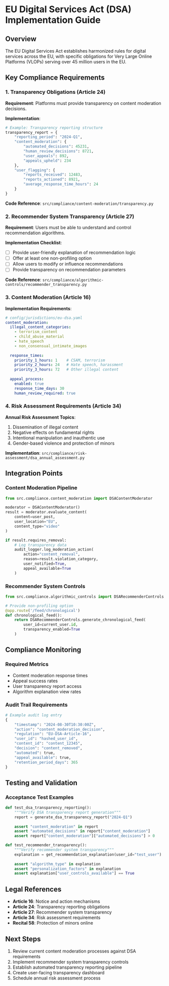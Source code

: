 # EU Digital Services Act (DSA) Implementation Guide

## Overview
The EU Digital Services Act establishes harmonized rules for digital services across the EU, with specific obligations for Very Large Online Platforms (VLOPs) serving over 45 million users in the EU.

## Key Compliance Requirements

### 1. Transparency Obligations (Article 24)

**Requirement**: Platforms must provide transparency on content moderation decisions.

**Implementation**:
```python
# Example: Transparency reporting structure
transparency_report = {
    "reporting_period": "2024-Q1",
    "content_moderation": {
        "automated_decisions": 45231,
        "human_review_decisions": 8721,
        "user_appeals": 892,
        "appeals_upheld": 234
    },
    "user_flagging": {
        "reports_received": 12483,
        "reports_actioned": 8921,
        "average_response_time_hours": 24
    }
}
```

**Code Reference**: `src/compliance/content-moderation/transparency.py`

### 2. Recommender System Transparency (Article 27)

**Requirement**: Users must be able to understand and control recommendation algorithms.

**Implementation Checklist**:
- [ ] Provide user-friendly explanation of recommendation logic
- [ ] Offer at least one non-profiling option
- [ ] Allow users to modify or influence recommendations
- [ ] Provide transparency on recommendation parameters

**Code Reference**: `src/compliance/algorithmic-controls/recommender_transparency.py`

### 3. Content Moderation (Article 16)

**Implementation Requirements**:
```yaml
# config/jurisdictions/eu-dsa.yaml
content_moderation:
  illegal_content_categories:
    - terrorism_content
    - child_abuse_material
    - hate_speech
    - non_consensual_intimate_images
  
  response_times:
    priority_1_hours: 1    # CSAM, terrorism
    priority_2_hours: 24   # Hate speech, harassment
    priority_3_hours: 72   # Other illegal content
  
  appeal_process:
    enabled: true
    response_time_days: 30
    human_review_required: true
```

### 4. Risk Assessment Requirements (Article 34)

**Annual Risk Assessment Topics**:
1. Dissemination of illegal content
2. Negative effects on fundamental rights
3. Intentional manipulation and inauthentic use
4. Gender-based violence and protection of minors

**Implementation**: `src/compliance/risk-assessment/dsa_annual_assessment.py`

## Integration Points

### Content Moderation Pipeline
```python
from src.compliance.content_moderation import DSAContentModerator

moderator = DSAContentModerator()
result = moderator.evaluate_content(
    content=user_post,
    user_location="EU",
    content_type="video"
)

if result.requires_removal:
    # Log transparency data
    audit_logger.log_moderation_action(
        action="content_removal",
        reason=result.violation_category,
        user_notified=True,
        appeal_available=True
    )
```

### Recommender System Controls
```python
from src.compliance.algorithmic_controls import DSARecommenderControls

# Provide non-profiling option
@app.route('/feed/chronological')
def chronological_feed():
    return DSARecommenderControls.generate_chronological_feed(
        user_id=current_user.id,
        transparency_enabled=True
    )
```

## Compliance Monitoring

### Required Metrics
- Content moderation response times
- Appeal success rates
- User transparency report access
- Algorithm explanation view rates

### Audit Trail Requirements
```python
# Example audit log entry
{
    "timestamp": "2024-08-30T10:30:00Z",
    "action": "content_moderation_decision",
    "regulation": "EU-DSA-Article-16",
    "user_id": "hashed_user_id",
    "content_id": "content_12345",
    "decision": "content_removed",
    "automated": true,
    "appeal_available": true,
    "retention_period_days": 365
}
```

## Testing and Validation

### Acceptance Test Examples
```python
def test_dsa_transparency_reporting():
    """Verify DSA transparency report generation"""
    report = generate_dsa_transparency_report("2024-Q1")
    
    assert "content_moderation" in report
    assert "automated_decisions" in report["content_moderation"]
    assert report["content_moderation"]["automated_decisions"] > 0

def test_recommender_transparency():
    """Verify recommender system transparency"""
    explanation = get_recommendation_explanation(user_id="test_user")
    
    assert "algorithm_type" in explanation
    assert "personalization_factors" in explanation
    assert explanation["user_controls_available"] == True
```

## Legal References

- **Article 16**: Notice and action mechanisms
- **Article 24**: Transparency reporting obligations  
- **Article 27**: Recommender system transparency
- **Article 34**: Risk assessment requirements
- **Recital 58**: Protection of minors online

## Next Steps

1. Review current content moderation processes against DSA requirements
2. Implement recommender system transparency controls
3. Establish automated transparency reporting pipeline
4. Create user-facing transparency dashboard
5. Schedule annual risk assessment process
